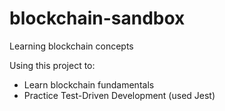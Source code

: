 # blockchain-sandbox

Learning blockchain concepts

Using this project to:

- Learn blockchain fundamentals
- Practice Test-Driven Development (used Jest)
